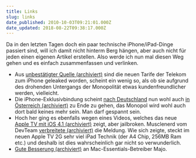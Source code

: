 ```yaml
---
title: Links
slug: links
date_published: 2010-10-03T09:21:01.000Z
date_updated: 2018-08-22T09:38:17.000Z
---
```


Da in den letzten Tagen doch ein paar technische iPhone/iPad-Dinge passiert sind, will ich damit nicht hinterm Berg hängen, aber auch nicht für jeden einen eigenen Artikel erstellen. Also werde ich nun mal diesen Weg gehen und es einfach zusammenfassen und verlinken.

- Aus [unbestätigter Quelle (archiviert)](http://web.archive.org/web/20101004113955/http://www.fscklog.com/2010/10/unbest%C3%A4tigt-details-zu-den-%C3%BCberarbeiteten-telekom-tarife-f%C3%BCrs-iphone.html) sind die neuen Tarife der Telekom zum iPhone geleaked worden, scheint ein wenig so, als ob sie aufgrund des drohenden Untergangs der Monopolität etwas kundenfreundlicher werden, vielleicht.
- Die iPhone-Exklusivbindung scheint [nach Deutschland](__GHOST_URL__/21/neues-zum-iphone-4-monopol-in-deutschland) nun wohl auch [in Österreich (archiviert)](http://web.archive.org/web/20101002034346/http://www.fscklog.com:80/2010/09/iphone-exklusivbindung-scheint-auch-in-%C3%B6sterreich-zu-kippen.html) zu Ende zu gehen, das Monopol wird wohl auch dort bald keines mehr sein. Man darf gespannt sein.
- Hoch her ging es ebenfalls wegen eines Videos, welches das neue [Apple TV mit iOS 4.1 (archiviert)](http://web.archive.org/web/20101103003300/http://www.benm.at:80/2010/10/01/iphone-dev-team-apple-tv-2g-gejailbreakt/?) zeigt, aber jailbroken. Musclenerd vom DevTeam [verbreitete (archiviert)](http://web.archive.org/web/20101005065143/http://twitter.com:80/MuscleNerd/status/26053720732) die Meldung. Wie sich zeigte, steckt im neuen Apple TV 2G sehr viel iPad Technik (der A4 Chip, 256MB Ram etc.) und deshalb ist dies wahrscheinlich gar nicht so verwunderlich.
- [Gute Besserung (archiviert)](http://web.archive.org/web/20100925142756/http://www.mac-essentials.de:80/index.php/mac/article/21182/) an Mac-Essentials-Betreiber Majo.
